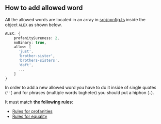 ## How to add allowed word

All the allowed words are located in an array in [src/config.ts](https://github.com/EddieJaoudeCommunity/EddieBot/blob/develop/src/config.ts) inside the object ` ALEX ` as shown below. 

```ts
ALEX: {
    profanitySureness: 2,
    noBinary: true,
    allow: [
      'just',
      'brother-sister',
      'brothers-sisters',
      'daft',
      ...
    ]
}
```
In order to add a new allowed word you have to do it inside of single quotes (` '' `) and for phrases (multiple words togheter) you should put a hiphon (` - `).

It must match **the following rules**: 
- [Rules for profanities](https://github.com/retextjs/retext-profanities/blob/main/rules.md)
- [Rules for equality](https://github.com/retextjs/retext-equality/blob/main/rules.md)
